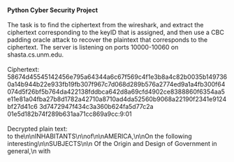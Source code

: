 <strong>Python Cyber Security Project</strong></br>
</br>
The task is to find the ciphertext from the wireshark, and extract the ciphertext corresponding to the keyID that is assigned, and then use a CBC padding oracle attack to recover the plaintext that corresponds to the ciphertext. The server is listening on ports 10000-10060 on shasta.cs.unm.edu.</br>
</br>
Ciphertext:</br>
58674d45545142456e795a64344a6c67f569c4f1e3b8a4c82b0035b1497360a14b944b22e933fb19fb307f967c7d068d289b576a2774ed9a1a4fb300f64074d5f26bf5b764da422138fddbca642d8a69cfd4902ce8388860f6354aa5e11e81a04fba27b8d1782a42710a8710ad4da52560b9068a22190f2341e9124bf27d41c6 3d7472947f434c3a360b624fa5d77c2a 01e5d182b74f289b631aa71cc869a9cc:9:01</br>
</br>
Decrypted plain text:</br>
to the\n\nINHABITANTS\n\nof\n\nAMERICA,\n\nOn the following interesting\n\nSUBJECTS\n\n    Of the Origin and Design of Government in general,\n    with

